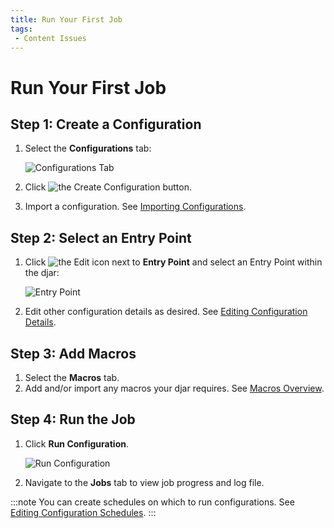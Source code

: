 ```yaml
---
title: Run Your First Job
tags:
 - Content Issues
---
```


# Run Your First Job

## Step 1: Create a Configuration

1. Select the **Configurations** tab:

   ![Configurations Tab](/img/Configurations-Tab.png)

2. Click <img src="/img/icons/Create-Configuration-Button.png" className="icon" alt="the Create Configuration button"/>.
3. Import a configuration. See [Importing Configurations](../configurations/importing-configurations).

## Step 2: Select an Entry Point

1. Click <img src="/img/icons/edit-icon.png" className="icon" alt="the Edit icon"/> next to **Entry Point** and select an Entry Point within the djar:
   
   ![Entry Point](/img/Entry-Point.png)

2. Edit other configuration details as desired. See [Editing Configuration Details](../configurations/editing-configuration-details).
    
## Step 3: Add Macros

1. Select the **Macros** tab.
2. Add and/or import any macros your djar requires. See [Macros Overview](../macros/macros-overview).

## Step 4: Run the Job

1. Click **Run&nbsp;Configuration**.

   ![Run Configuration](/img/Configuration-Run2.png)

2. Navigate to the **Jobs** tab to view job progress and log file.

:::note
   You can create schedules on which to run configurations. See [Editing Configuration Schedules](../configurations/editing-configuration-schedules).
:::